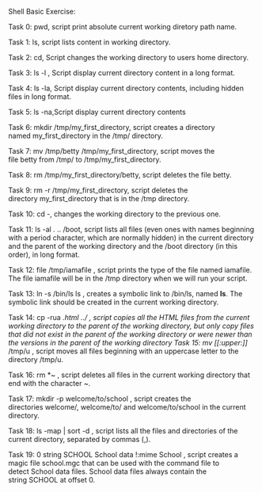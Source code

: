 Shell Basic Exercise:

Task 0: pwd, script print absolute current working diretory path name.

Task 1: ls, script lists content in working directory.

Task 2:  cd, Script changes the working directory to users home directory.

Task 3: ls -l , Script display current directory content in a long format.

Task 4:  ls -la, Script display current directory contents, including hidden files in long format.

Task 5:  ls -na,Script display current directory contents 

Task 6: mkdir /tmp/my_first_directory, script creates a directory named my_first_directory in the /tmp/ directory.

Task 7: mv /tmp/betty /tmp/my_first_directory, script moves the file betty from /tmp/ to /tmp/my_first_directory.

Task 8: rm /tmp/my_first_directory/betty, script deletes the file betty.

Task 9: rm -r /tmp/my_first_directory, script deletes the directory my_first_directory that is in the /tmp directory.

Task 10: cd -, changes the working directory to the previous one.

Task 11: ls -al . .. /boot, script lists all files (even ones with names beginning with a period character, which are normally hidden) in the current directory and the parent of the working directory and the /boot directory (in this order), in long format.

Task 12: file /tmp/iamafile , script prints the type of the file named iamafile. The file iamafile will be in the /tmp directory when we will run your script.

Task 13: ln -s /bin/ls ls , creates a symbolic link to /bin/ls, named __ls__. The symbolic link should be created in the current working directory.

Task 14: cp -rua *.html ../ , script copies all the HTML files from the current working directory to the parent of the working directory, but only copy files that did not exist in the parent of the working directory or were newer than the versions in the parent of the working directory
Task 15:  mv [[:upper:]]* /tmp/u , script moves all files beginning with an uppercase letter to the directory /tmp/u.

Task 16: rm *~ , script deletes all files in the current working directory that end with the character ~.

Task 17: mkdir -p welcome/to/school , script creates the directories welcome/, welcome/to/ and welcome/to/school in the current directory.

Task 18: ls -map | sort -d , script lists all the files and directories of the current directory, separated by commas (,).

Task 19:  0 string SCHOOL School data  !:mime School , script creates a magic file school.mgc that can be used with the command file to detect School data files. School data files always contain the string SCHOOL at offset 0.


